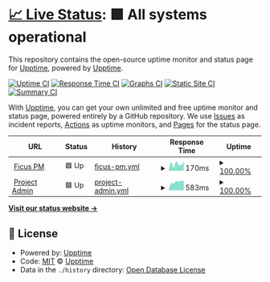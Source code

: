 # [📈 Live Status](https://upptime.github.io/upptime): <!--live status--> **🟩 All systems operational**

This repository contains the open-source uptime monitor and status page for [Upptime](https://upptime.js.org), powered by [Upptime](https://github.com/upptime/upptime).

[![Uptime CI](https://github.com/ficuspm/ficuspm/uptime/workflows/Uptime%20CI/badge.svg)](https://github.com/ficuspm/ficuspm/uptime/actions?query=workflow%3A%22Uptime+CI%22)
[![Response Time CI](https://github.com/ficuspm/ficuspm/uptime/workflows/Response%20Time%20CI/badge.svg)](https://github.com/ficuspm/ficuspm/uptime/actions?query=workflow%3A%22Response+Time+CI%22)
[![Graphs CI](https://github.com/ficuspm/ficuspm/uptime/workflows/Graphs%20CI/badge.svg)](https://github.com/ficuspm/ficuspm/uptime/actions?query=workflow%3A%22Graphs+CI%22)
[![Static Site CI](https://github.com/ficuspm/ficuspm/uptime/workflows/Static%20Site%20CI/badge.svg)](https://github.com/ficuspm/ficuspm/uptime/actions?query=workflow%3A%22Static+Site+CI%22)
[![Summary CI](https://github.com/ficuspm/ficuspm/uptime/workflows/Summary%20CI/badge.svg)](https://github.com/ficuspm/ficuspm/uptime/actions?query=workflow%3A%22Summary+CI%22)

With [Upptime](https://upptime.js.org), you can get your own unlimited and free uptime monitor and status page, powered entirely by a GitHub repository. We use [Issues](https://github.com/upptime/upptime/issues) as incident reports, [Actions](https://github.com/ficuspm/ficuspm/uptime/actions) as uptime monitors, and [Pages](https://upptime.github.io/upptime) for the status page.

<!--start: status pages-->
<!-- This summary is generated by Upptime (https://github.com/upptime/upptime) -->
<!-- Do not edit this manually, your changes will be overwritten -->
<!-- prettier-ignore -->
| URL | Status | History | Response Time | Uptime |
| --- | ------ | ------- | ------------- | ------ |
| <img alt="" src="https://icons.duckduckgo.com/ip3/dashboard.ficuspm.com.ico" height="13"> [Ficus PM](https://dashboard.ficuspm.com) | 🟩 Up | [ficus-pm.yml](https://github.com/ficuspm/uptime/commits/HEAD/history/ficus-pm.yml) | <details><summary><img alt="Response time graph" src="./graphs/ficus-pm/response-time-week.png" height="20"> 170ms</summary><br><a href="https://uptime.ficuspm.com/history/ficus-pm"><img alt="Response time 170" src="https://img.shields.io/endpoint?url=https%3A%2F%2Fraw.githubusercontent.com%2Fficuspm%2Fuptime%2FHEAD%2Fapi%2Fficus-pm%2Fresponse-time.json"></a><br><a href="https://uptime.ficuspm.com/history/ficus-pm"><img alt="24-hour response time 223" src="https://img.shields.io/endpoint?url=https%3A%2F%2Fraw.githubusercontent.com%2Fficuspm%2Fuptime%2FHEAD%2Fapi%2Fficus-pm%2Fresponse-time-day.json"></a><br><a href="https://uptime.ficuspm.com/history/ficus-pm"><img alt="7-day response time 170" src="https://img.shields.io/endpoint?url=https%3A%2F%2Fraw.githubusercontent.com%2Fficuspm%2Fuptime%2FHEAD%2Fapi%2Fficus-pm%2Fresponse-time-week.json"></a><br><a href="https://uptime.ficuspm.com/history/ficus-pm"><img alt="30-day response time 170" src="https://img.shields.io/endpoint?url=https%3A%2F%2Fraw.githubusercontent.com%2Fficuspm%2Fuptime%2FHEAD%2Fapi%2Fficus-pm%2Fresponse-time-month.json"></a><br><a href="https://uptime.ficuspm.com/history/ficus-pm"><img alt="1-year response time 170" src="https://img.shields.io/endpoint?url=https%3A%2F%2Fraw.githubusercontent.com%2Fficuspm%2Fuptime%2FHEAD%2Fapi%2Fficus-pm%2Fresponse-time-year.json"></a></details> | <details><summary><a href="https://uptime.ficuspm.com/history/ficus-pm">100.00%</a></summary><a href="https://uptime.ficuspm.com/history/ficus-pm"><img alt="All-time uptime 100.00%" src="https://img.shields.io/endpoint?url=https%3A%2F%2Fraw.githubusercontent.com%2Fficuspm%2Fuptime%2FHEAD%2Fapi%2Fficus-pm%2Fuptime.json"></a><br><a href="https://uptime.ficuspm.com/history/ficus-pm"><img alt="24-hour uptime 100.00%" src="https://img.shields.io/endpoint?url=https%3A%2F%2Fraw.githubusercontent.com%2Fficuspm%2Fuptime%2FHEAD%2Fapi%2Fficus-pm%2Fuptime-day.json"></a><br><a href="https://uptime.ficuspm.com/history/ficus-pm"><img alt="7-day uptime 100.00%" src="https://img.shields.io/endpoint?url=https%3A%2F%2Fraw.githubusercontent.com%2Fficuspm%2Fuptime%2FHEAD%2Fapi%2Fficus-pm%2Fuptime-week.json"></a><br><a href="https://uptime.ficuspm.com/history/ficus-pm"><img alt="30-day uptime 100.00%" src="https://img.shields.io/endpoint?url=https%3A%2F%2Fraw.githubusercontent.com%2Fficuspm%2Fuptime%2FHEAD%2Fapi%2Fficus-pm%2Fuptime-month.json"></a><br><a href="https://uptime.ficuspm.com/history/ficus-pm"><img alt="1-year uptime 100.00%" src="https://img.shields.io/endpoint?url=https%3A%2F%2Fraw.githubusercontent.com%2Fficuspm%2Fuptime%2FHEAD%2Fapi%2Fficus-pm%2Fuptime-year.json"></a></details>
| <img alt="" src="https://icons.duckduckgo.com/ip3/projectadmin.co.uk.ico" height="13"> [Project Admin](https://projectadmin.co.uk) | 🟩 Up | [project-admin.yml](https://github.com/ficuspm/uptime/commits/HEAD/history/project-admin.yml) | <details><summary><img alt="Response time graph" src="./graphs/project-admin/response-time-week.png" height="20"> 583ms</summary><br><a href="https://uptime.ficuspm.com/history/project-admin"><img alt="Response time 583" src="https://img.shields.io/endpoint?url=https%3A%2F%2Fraw.githubusercontent.com%2Fficuspm%2Fuptime%2FHEAD%2Fapi%2Fproject-admin%2Fresponse-time.json"></a><br><a href="https://uptime.ficuspm.com/history/project-admin"><img alt="24-hour response time 656" src="https://img.shields.io/endpoint?url=https%3A%2F%2Fraw.githubusercontent.com%2Fficuspm%2Fuptime%2FHEAD%2Fapi%2Fproject-admin%2Fresponse-time-day.json"></a><br><a href="https://uptime.ficuspm.com/history/project-admin"><img alt="7-day response time 583" src="https://img.shields.io/endpoint?url=https%3A%2F%2Fraw.githubusercontent.com%2Fficuspm%2Fuptime%2FHEAD%2Fapi%2Fproject-admin%2Fresponse-time-week.json"></a><br><a href="https://uptime.ficuspm.com/history/project-admin"><img alt="30-day response time 583" src="https://img.shields.io/endpoint?url=https%3A%2F%2Fraw.githubusercontent.com%2Fficuspm%2Fuptime%2FHEAD%2Fapi%2Fproject-admin%2Fresponse-time-month.json"></a><br><a href="https://uptime.ficuspm.com/history/project-admin"><img alt="1-year response time 583" src="https://img.shields.io/endpoint?url=https%3A%2F%2Fraw.githubusercontent.com%2Fficuspm%2Fuptime%2FHEAD%2Fapi%2Fproject-admin%2Fresponse-time-year.json"></a></details> | <details><summary><a href="https://uptime.ficuspm.com/history/project-admin">100.00%</a></summary><a href="https://uptime.ficuspm.com/history/project-admin"><img alt="All-time uptime 100.00%" src="https://img.shields.io/endpoint?url=https%3A%2F%2Fraw.githubusercontent.com%2Fficuspm%2Fuptime%2FHEAD%2Fapi%2Fproject-admin%2Fuptime.json"></a><br><a href="https://uptime.ficuspm.com/history/project-admin"><img alt="24-hour uptime 100.00%" src="https://img.shields.io/endpoint?url=https%3A%2F%2Fraw.githubusercontent.com%2Fficuspm%2Fuptime%2FHEAD%2Fapi%2Fproject-admin%2Fuptime-day.json"></a><br><a href="https://uptime.ficuspm.com/history/project-admin"><img alt="7-day uptime 100.00%" src="https://img.shields.io/endpoint?url=https%3A%2F%2Fraw.githubusercontent.com%2Fficuspm%2Fuptime%2FHEAD%2Fapi%2Fproject-admin%2Fuptime-week.json"></a><br><a href="https://uptime.ficuspm.com/history/project-admin"><img alt="30-day uptime 100.00%" src="https://img.shields.io/endpoint?url=https%3A%2F%2Fraw.githubusercontent.com%2Fficuspm%2Fuptime%2FHEAD%2Fapi%2Fproject-admin%2Fuptime-month.json"></a><br><a href="https://uptime.ficuspm.com/history/project-admin"><img alt="1-year uptime 100.00%" src="https://img.shields.io/endpoint?url=https%3A%2F%2Fraw.githubusercontent.com%2Fficuspm%2Fuptime%2FHEAD%2Fapi%2Fproject-admin%2Fuptime-year.json"></a></details>

<!--end: status pages-->

[**Visit our status website →**](https://upptime.github.io/upptime)

## 📄 License

- Powered by: [Upptime](https://github.com/upptime/upptime)
- Code: [MIT](./LICENSE) © [Upptime](https://upptime.js.org)
- Data in the `./history` directory: [Open Database License](https://opendatacommons.org/licenses/odbl/1-0/)
